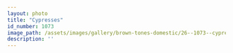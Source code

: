 ```yaml
---
layout: photo
title: "Cypresses"
id_number: 1073
image_path: /assets/images/gallery/brown-tones-domestic/26--1073--cypresses.jpg
description: ''
---
```

